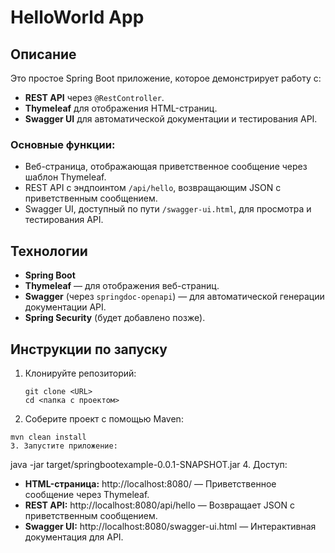 # HelloWorld App

## Описание
Это простое Spring Boot приложение, которое демонстрирует работу с:
- **REST API** через `@RestController`.
- **Thymeleaf** для отображения HTML-страниц.
- **Swagger UI** для автоматической документации и тестирования API.

### Основные функции:
- Веб-страница, отображающая приветственное сообщение через шаблон Thymeleaf.
- REST API с эндпоинтом `/api/hello`, возвращающим JSON с приветственным сообщением.
- Swagger UI, доступный по пути `/swagger-ui.html`, для просмотра и тестирования API.

## Технологии
- **Spring Boot**
- **Thymeleaf** — для отображения веб-страниц.
- **Swagger** (через `springdoc-openapi`) — для автоматической генерации документации API.
- **Spring Security** (будет добавлено позже).

## Инструкции по запуску

1. Клонируйте репозиторий:
   ```
   git clone <URL>
   cd <папка с проектом>
   
2. Соберите проект с помощью Maven:
```
mvn clean install
3. Запустите приложение:
```
java -jar target/springbootexample-0.0.1-SNAPSHOT.jar
4. Доступ:
- **HTML-страница:** http://localhost:8080/ — Приветственное сообщение через Thymeleaf.
- **REST API:** http://localhost:8080/api/hello — Возвращает JSON с приветственным сообщением.
- **Swagger UI:** http://localhost:8080/swagger-ui.html — Интерактивная документация для API.
